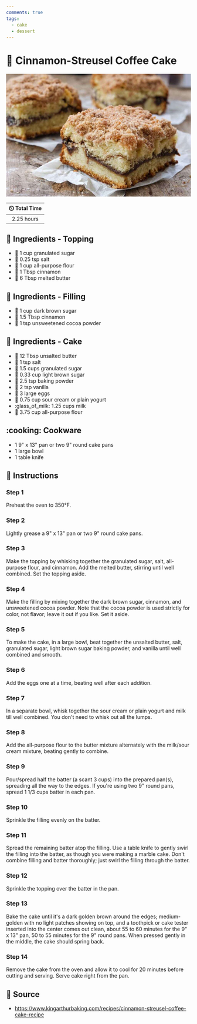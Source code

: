 ```yaml
---
comments: true
tags:
  - cake
  - dessert
---
```

# :cake: Cinnamon-Streusel Coffee Cake

![Cinnamon-Streusel Coffee Cake](../../assets/images/cinnamon-streusel-coffee-cake.jpg)

| :timer_clock: Total Time |
|:-----------------------: |
| 2.25 hours |

## :salt: Ingredients - Topping

- :candy: 1 cup granulated sugar
- :salt: 0.25 tsp salt
- :ear_of_rice: 1 cup all-purpose flour
- :custard: 1 Tbsp cinnamon
- :butter: 6 Tbsp melted butter

## :salt: Ingredients - Filling

- :maple_leaf: 1 cup dark brown sugar
- :custard: 1.5 Tbsp cinnamon
- :chocolate_bar: 1 tsp unsweetened cocoa powder

## :salt: Ingredients - Cake

- :butter: 12 Tbsp unsalted butter
- :salt: 1 tsp salt
- :candy: 1.5 cups granulated sugar
- :maple_leaf: 0.33 cup light brown sugar
- :dash: 2.5 tsp baking powder
- :icecream: 2 tsp vanilla
- :egg: 3 large eggs
- :microbe: 0.75 cup sour cream or plain yogurt
- :glass_of_milk: 1.25 cups milk
- :ear_of_rice: 3.75 cup all-purpose flour

## :cooking: Cookware

- 1 9" x 13" pan or two 9" round cake pans
- 1 large bowl
- 1 table knife

## :pencil: Instructions

### Step 1

Preheat the oven to 350°F.

### Step 2

Lightly grease a 9" x 13" pan or two 9" round cake pans.

### Step 3

Make the topping by whisking together the granulated sugar, salt, all-purpose flour, and cinnamon. Add the melted
butter, stirring until well combined. Set the topping aside.

### Step 4

Make the filling by mixing together the dark brown sugar, cinnamon, and unsweetened cocoa powder. Note that the cocoa
powder is used strictly for color, not flavor; leave it out if you like. Set it aside.

### Step 5

To make the cake, in a large bowl, beat together the unsalted butter, salt, granulated sugar, light brown sugar baking
powder, and vanilla until well combined and smooth.

### Step 6

Add the eggs one at a time, beating well after each addition.

### Step 7

In a separate bowl, whisk together the sour cream or plain yogurt and milk till well combined. You don't need to whisk
out all the lumps.

### Step 8

Add the all-purpose flour to the butter mixture alternately with the milk/sour cream mixture, beating gently to combine.

### Step 9

Pour/spread half the batter (a scant 3 cups) into the prepared pan(s), spreading all the way to the edges. If you're
using two 9" round pans, spread 1 1/3 cups batter in each pan.

### Step 10

Sprinkle the filling evenly on the batter.

### Step 11

Spread the remaining batter atop the filling. Use a table knife to gently swirl the filling into the batter, as though
you were making a marble cake. Don't combine filling and batter thoroughly; just swirl the filling through the batter.

### Step 12

Sprinkle the topping over the batter in the pan.

### Step 13

Bake the cake until it's a dark golden brown around the edges; medium-golden with no light patches showing on top, and a
toothpick or cake tester inserted into the center comes out clean, about 55 to 60 minutes for the 9" x 13" pan, 50 to 55
minutes for the 9" round pans. When pressed gently in the middle, the cake should spring back.

### Step 14

Remove the cake from the oven and allow it to cool for 20 minutes before cutting and serving. Serve cake right from the
pan.

## :link: Source

- <https://www.kingarthurbaking.com/recipes/cinnamon-streusel-coffee-cake-recipe>

